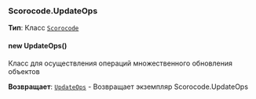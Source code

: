 <a name="Scorocode.UpdateOps"></a>

### Scorocode.UpdateOps
**Тип**: Класс <code>[Scorocode](Scorocode.md#Scorocode)</code>  
<a name="new_Scorocode.UpdateOps_new"></a>

#### new UpdateOps()
Класс для осуществления операций множественного обновления объектов

**Возвращает**: <code>[UpdateOps](#Scorocode.UpdateOps)</code> - Возвращает экземпляр Scorocode.UpdateOps  